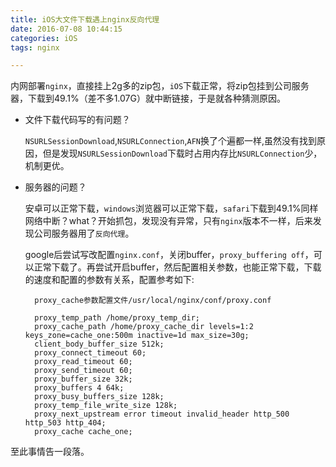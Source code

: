 ```yaml
---
title: iOS大文件下载遇上nginx反向代理
date: 2016-07-08 10:44:15
categories: iOS
tags: nginx

---
```


内网部署```nginx```，直接挂上2g多的zip包，```iOS```下载正常，将zip包挂到公司服务器，下载到49.1%（差不多1.07G）就中断链接，于是就各种猜测原因。

- 文件下载代码写的有问题？

	```NSURLSessionDownload```,```NSURLConnection```,```AFN```换了个遍都一样,虽然没有找到原因，但是发现```NSURLSessionDownload```下载时占用内存比```NSURLConnection```少，机制更优。

- 服务器的问题？

	安卓可以正常下载，```windows```浏览器可以正常下载，```safari```下载到49.1%同样网络中断？what？开始抓包，发现没有异常，只有```nginx```版本不一样，后来发现公司服务器用了```反向代理```。
	
	google后尝试写改配置```nginx.conf```，关闭buffer，```proxy_buffering off```，可以正常下载了。再尝试开启buffer，然后配置相关参数，也能正常下载，下载的速度和配置的参数有关系，配置参考如下:
	
		proxy_cache参数配置文件/usr/local/nginx/conf/proxy.conf
 
		proxy_temp_path /home/proxy_temp_dir; 
		proxy_cache_path /home/proxy_cache_dir levels=1:2 keys_zone=cache_one:500m inactive=1d max_size=30g; 
		client_body_buffer_size 512k; 
		proxy_connect_timeout 60; 
		proxy_read_timeout 60; 
		proxy_send_timeout 60; 
		proxy_buffer_size 32k; 
		proxy_buffers 4 64k; 
		proxy_busy_buffers_size 128k; 
		proxy_temp_file_write_size 128k; 
		proxy_next_upstream error timeout invalid_header http_500 http_503 http_404; 
		proxy_cache cache_one; 
		
		
至此事情告一段落。
